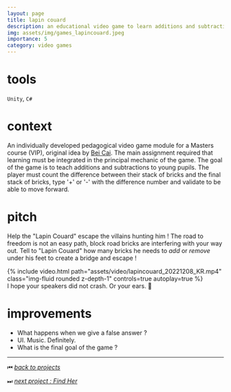 ```yaml
---
layout: page
title: lapin couard
description: an educational video game to learn additions and subtractions
img: assets/img/games_lapincouard.jpeg
importance: 5
category: video games
---
```


# tools

`Unity`, `C#`

# context

An individually developed pedagogical video game module for a Masters course (VIP), original idea by [Bei Cai](https://www.linkedin.com/in/bei-cai-959960250/). The main assignment required that learning must be integrated in the principal mechanic of the game. The goal of the game is to teach additions and subtractions to young pupils. The player must count the difference between their stack of bricks and the final stack of bricks, type '+' or '-' with the difference number and validate to be able to move forward.

# pitch

Help the "Lapin Couard" escape the villains hunting him ! The road to freedom is not an easy path, block road bricks are interfering with your way out. Tell to "Lapin Couard" how many bricks he needs to *add* or *remove* under his feet to create a bridge and escape !

<div class="row">
    <div class="col-sm mt-3 mt-md-0">
        {% include video.html path="assets/video/lapincouard_20221208_KR.mp4" class="img-fluid rounded z-depth-1" controls=true autoplay=true %}
    </div>
</div>
<div class="caption">
    I hope your speakers did not crash. Or your ears. 🙉
</div>

# improvements

- What happens when we give a false answer ?
- UI. Music. Definitely.
- What is the final goal of the game ?

______

⏮ [*back to projects*](./..)

⏭ [*next project : Find Her*](./../vg_findher)